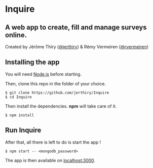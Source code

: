 # Inquire

## A web app to create, fill and manage surveys online.

Created by Jérôme Thiry ([@jerthiry](https://github.com/jerthiry)) & Rémy Vermeiren ([@rvermeiren](https://github.com/rvermeiren))

## Installing the app

You will need [Node.js](https://nodejs.org/en/download/) before starting.

Then, clone this repo in the folder of your choice.

	$ git clone https://github.com/jerthiry/Inquire
	$ cd Inquire

Then install the dependencies. **npm** will take care of it.

	$ npm install

## Run Inquire

After that, all there is left to do is start the app !

	$ npm start -- <mongodb_password>

The app is then available on [localhost:3000]().
